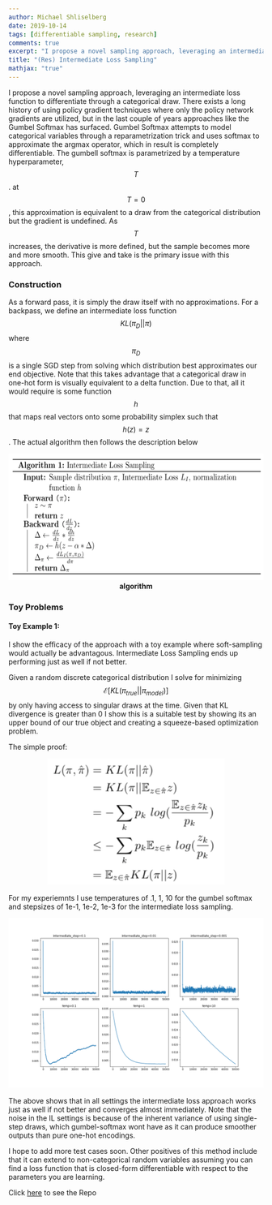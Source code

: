 ```yaml
---
author: Michael Shliselberg
date: 2019-10-14
tags: [differentiable sampling, research]
comments: true
excerpt: "I propose a novel sampling approach, leveraging an intermediate loss function to differentiate through a categorical draw. I compare this method to the commonly used Gumbel Softmax"
title: "(Res) Intermediate Loss Sampling"
mathjax: "true"
---
```


I propose a novel sampling approach, leveraging an intermediate loss function to differentiate through a categorical draw. There exists a long history of using policy gradient techniques where only the policy network gradients are utilized, but in the last couple of years approaches like the Gumbel Softmax has surfaced. Gumbel Softmax attempts to model categorical variables through a reparametrization trick and uses softmax to approximate the argmax operator, which in result is completely differentiable. The gumbell softmax is parametrized by a temperature hyperparameter, $$T$$. at $$T=0$$, this approximation is equivalent to a draw from the categorical distribution but the gradient is undefined. As $$T$$ increases, the derivative is more defined, but the sample becomes more and more smooth. This give and take is the primary issue with this approach.   

### Construction
As a forward pass, it is simply the draw itself with no approximations. For a backpass, we define an intermediate loss function $$KL(\pi_D || \pi)$$ where $$\pi_D$$ is a single SGD step from solving which distribution best approximates our end objective. Note that this takes advantage that a categorical draw in one-hot form is visually equivalent to a delta function. Due to that, all it would require is some function $$h$$ that maps real vectors onto some probability simplex such that $$h(z) = z$$. The actual algorithm then follows the description below

<p align="center">
  <img src="/images/ILS/ILS.png" width="650px" height="250px">
  <br><b>algorithm</b>
</p> 

### Toy Problems
#### Toy Example 1:
I show the efficacy of the approach with a toy example where soft-sampling would actually be advantagous. Intermediate Loss Sampling ends up performing just as well if not better.  

Given a random discrete categorical distribution I solve for minimizing $$\mathcal{E}[KL(\pi_{true}||\pi_{model})]$$ by only having access to singular draws at the time. Given that KL divergence is greater than 0 I show this is a suitable test by showing its an upper bound of our true object and creating a squeeze-based optimization problem.  

The simple proof:  

<p align="center">
  <img src="/images/ILS/ex1_0.png" height="250px" width="350px">
</p> 

For my experiemnts I use temperatures of .1, 1, 10 for the gumbel softmax and stepsizes of 1e-1, 1e-2, 1e-3 for the intermediate loss sampling. 

<p align="center">
  <img src="/images/ILS/toyexp_1.png">
</p> 

The above shows that in all settings the intermediate loss approach works just as well if not better and converges almost immediately. Note that the noise in the IL settings is because of the inherent variance of using single-step draws, which gumbel-softmax wont have as it can produce smoother outputs than pure one-hot encodings.  
  
I hope to add more test cases soon. Other positives of this method include that it can extend to non-categorical random variables assuming you can find a loss function that is closed-form differentiable with respect to the parameters you are learning. 

Click [here](https://github.com/mshlis/ILSampling) to see the Repo